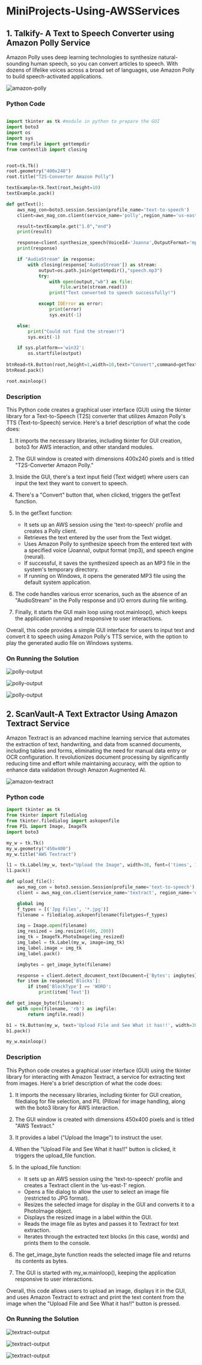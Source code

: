 # MiniProjects-Using-AWSServices

## 1. Talkify- A Text to Speech Converter using Amazon Polly Service

Amazon Polly uses deep learning technologies to synthesize natural-sounding human speech, so you can convert articles to speech. With dozens of lifelike voices across a broad set of languages, use Amazon Polly to build speech-activated applications.

![amazon-polly](Product-Page-Diagram_Amazon-Polly_Content-Creation.png)

### Python Code
```python

import tkinter as tk #module in python to prepare the GUI
import boto3
import os
import sys
from tempfile import gettempdir
from contextlib import closing


root=tk.Tk()
root.geometry("400x240")
root.title("T2S-Converter Amazon Polly")

textExample=tk.Text(root,height=10)
textExample.pack()

def getText():
    aws_mag_con=boto3.session.Session(profile_name='text-to-speech')
    client=aws_mag_con.client(service_name='polly',region_name='us-east-1')

    result=textExample.get("1.0","end")
    print(result)

    response=client.synthesize_speech(VoiceId='Joanna',OutputFormat='mp3',Text=result,Engine='neural')
    print(response)

    if "AudioStream" in response:
        with closing(response['AudioStream']) as stream:
            output=os.path.join(gettempdir(),"speech.mp3")
            try:
                with open(output,"wb") as file:
                    file.write(stream.read())
                print("Text converted to speech successfully!")

            except IOError as error:
                print(error)
                sys.exit(-1)

    else:
        print("Could not find the stream!!")   
        sys.exit(-1)

    if sys.platform=='win32':
        os.startfile(output)
                     
btnRead=tk.Button(root,height=1,width=10,text="Convert",command=getText)
btnRead.pack()

root.mainloop()   

```
### Description

This Python code creates a graphical user interface (GUI) using the tkinter library for a Text-to-Speech (T2S) converter that utilizes Amazon Polly's TTS (Text-to-Speech) service. Here's a brief description of what the code does:

1. It imports the necessary libraries, including tkinter for GUI creation, boto3 for AWS interaction, and other standard modules.

2. The GUI window is created with dimensions 400x240 pixels and is titled "T2S-Converter Amazon Polly."

3. Inside the GUI, there's a text input field (Text widget) where users can input the text they want to convert to speech.

4. There's a "Convert" button that, when clicked, triggers the getText function.

5. In the getText function:

   * It sets up an AWS session using the 'text-to-speech' profile and creates a Polly client.
   * Retrieves the text entered by the user from the Text widget.
   * Uses Amazon Polly to synthesize speech from the entered text with a specified voice (Joanna), output format (mp3), and speech engine (neural).
   * If successful, it saves the synthesized speech as an MP3 file in the system's temporary directory.
   * If running on Windows, it opens the generated MP3 file using the default system application.

6. The code handles various error scenarios, such as the absence of an "AudioStream" in the Polly response and I/O errors during file writing.

7. Finally, it starts the GUI main loop using root.mainloop(), which keeps the application running and responsive to user interactions.

Overall, this code provides a simple GUI interface for users to input text and convert it to speech using Amazon Polly's TTS service, with the option to play the generated audio file on Windows systems.

### On Running the Solution

![polly-output](pollyoutput1.png)

![polly-output](pollyoutput2.png)

![polly-output](pollyoutput3.png)


## 2. ScanVault-A Text Extractor Using Amazon Textract Service

Amazon Textract is an advanced machine learning service that automates the extraction of text, handwriting, and data from scanned documents, including tables and forms, eliminating the need for manual data entry or OCR configuration. It revolutionizes document processing by significantly reducing time and effort while maintaining accuracy, with the option to enhance data validation through Amazon Augmented AI.

![amazon-textract](textract.png)

### Python code
```python
import tkinter as tk
from tkinter import filedialog
from tkinter.filedialog import askopenfile
from PIL import Image, ImageTk
import boto3

my_w = tk.Tk()
my_w.geometry("450x400")
my_w.title("AWS Textract")

l1 = tk.Label(my_w, text="Upload the Image", width=30, font=('times', 18, 'bold'))
l1.pack()

def upload_file():
    aws_mag_con = boto3.session.Session(profile_name='text-to-speech')
    client = aws_mag_con.client(service_name='textract', region_name='us-east-1')

    global img
    f_types = [('Jpg Files', '*.jpg')]
    filename = filedialog.askopenfilename(filetypes=f_types)

    img = Image.open(filename)
    img_resized = img.resize((400, 200))
    img_tk = ImageTk.PhotoImage(img_resized)
    img_label = tk.Label(my_w, image=img_tk)
    img_label.image = img_tk  
    img_label.pack()

    imgbytes = get_image_byte(filename)

    response = client.detect_document_text(Document={'Bytes': imgbytes})
    for item in response['Blocks']:
        if item['BlockType'] == 'WORD': 
            print(item['Text'])

def get_image_byte(filename):
    with open(filename, 'rb') as imgfile:
        return imgfile.read()

b1 = tk.Button(my_w, text='Upload File and See What it has!!', width=30, command=upload_file)
b1.pack()

my_w.mainloop()

```

### Description 

This Python code creates a graphical user interface (GUI) using the tkinter library for interacting with Amazon Textract, a service for extracting text from images. Here's a brief description of what the code does:

1. It imports the necessary libraries, including tkinter for GUI creation, filedialog for file selection, and PIL (Pillow) for image handling, along with the boto3 library for AWS interaction.

2. The GUI window is created with dimensions 450x400 pixels and is titled "AWS Textract."

3. It provides a label ("Upload the Image") to instruct the user.

4. When the "Upload File and See What it has!!" button is clicked, it triggers the upload_file function.

5. In the upload_file function:

   * It sets up an AWS session using the 'text-to-speech' profile and creates a Textract client in the 'us-east-1' region.
   * Opens a file dialog to allow the user to select an image file (restricted to JPG format).
   * Resizes the selected image for display in the GUI and converts it to a PhotoImage object.
   * Displays the resized image in a label within the GUI.
   * Reads the image file as bytes and passes it to Textract for text extraction.
   * Iterates through the extracted text blocks (in this case, words) and prints them to the console.

6. The get_image_byte function reads the selected image file and returns its contents as bytes.

7. The GUI is started with my_w.mainloop(), keeping the application responsive to user interactions.

Overall, this code allows users to upload an image, displays it in the GUI, and uses Amazon Textract to extract and print the text content from the image when the "Upload File and See What it has!!" button is pressed.

### On Running the Solution

![textract-output](textractoutput1.png)

![textract-output](textractoutput2.png)

![textract-output](textractoutput3.png)

